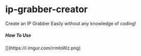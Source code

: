 # ip-grabber-creator
Create an IP Grabber Easily without any knowledge of coding!

<h5> How To Use </h5>
[](https://i.imgur.com/rrmIoWz.png)
